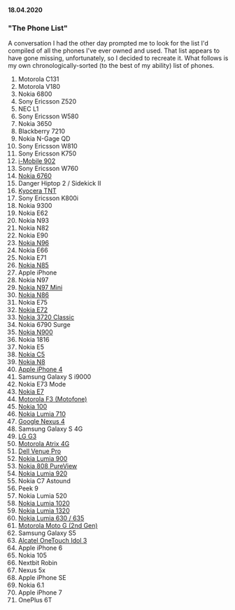 #### 18.04.2020
### "The Phone List"

A conversation I had the other day prompted me to look for the list I'd compiled of all the phones I've ever owned and used.  That list appears to have gone missing, unfortunately, so I decided to recreate it.  What follows is my own chronologically-sorted (to the best of my ability) list of phones.

1. Motorola C131
2. Motorola V180
3. Nokia 6800
4. Sony Ericsson Z520
5. NEC L1
6. Sony Ericsson W580
7. Nokia 3650
8. Blackberry 7210
9. Nokia N-Gage QD
10. Sony Ericsson W810
11. Sony Ericsson K750
12. [i-Mobile 902](../2013/2013-03-21-my-first-true-camera-phone-i-mobile-902.md) <!-- Yeah, I know, there's three 12s -->
12. Sony Ericsson W760
12. [Nokia 6760](../2010/2010-06-23-nokia-6760-review.md)
13. Danger Hiptop 2 / Sidekick II
13. [Kyocera TNT](../2010/2010-02-23-review-kyocera-tnt-virgin-mobile.md) <!-- Yeah, I know, also two 13s -->
14. Sony Ericsson K800i
15. Nokia 9300
16. Nokia E62
17. Nokia N93
18. Nokia N82
19. Nokia E90
20. [Nokia N96](../2010/2010-02-07-thoughts-nokia-n96.md)
21. Nokia E66
22. Nokia E71
23. [Nokia N85](../2010/2010-05-13-nokia-n86-n85-review.md)
24. Apple iPhone
25. Nokia N97
26. [Nokia N97 Mini](../2010/2010-04-14-nokia-n97-review.md)
27. [Nokia N86](../2010/2010-05-13-nokia-n86-n85-review.md)
28. Nokia E75
29. [Nokia E72](../2010/2010-05-18-nokia-e72-review.md)
30. [Nokia 3720 Classic](../2010/2010-10-17-nokia-3720-classic-review.md)
31. Nokia 6790 Surge
32. [Nokia N900](../2010/2010-10-08-n900-review.md)
33. Nokia 1816
34. Nokia E5
35. [Nokia C5](../2010/2010-10-13-nokia-c5-review.md)
36. [Nokia N8](../2011/2011-03-18-nokia-n8-review.md)
37. [Apple iPhone 4](../2010/2010-07-15-thoughts-on-iphone-4-thus-far.md)
38. Samsung Galaxy S i9000
39. Nokia E73 Mode
40. [Nokia E7](../2010/2010-05-18-nokia-e72-review.md)
41. [Motorola F3 (Motofone)](../2010/2010-08-23-motorola-f3-thoughts.md)
42. [Nokia 100](../2012/2012-10-03-nokia-100-review.md)
43. [Nokia Lumia 710](../2012/2012-01-25-nokia-lumia-710-review.md)
44. [Google Nexus 4](../2013/2013-02-27-why-i-got-nexus-abandoned-nokia-again.md)
45. Samsung Galaxy S 4G
46. [LG G3](../2015/2015-06-09-blitzschnell-review-alcatel-onetouch.md)
47. [Motorola Atrix 4G](../2011/2011-12-14-got-my-first.md)
48. [Dell Venue Pro](../2011/2011-12-29-dell-venue-pro-review.md)
49. [Nokia Lumia 900](../2012/2012-01-23-nokia-lumia-900-hands-on-first.md)
50. [Nokia 808 PureView](../2012/2012-11-03-weekend-with-808-review-of-nokias.md)
51. [Nokia Lumia 920](../2013/2013-01-08-nokia-lumia-920-review.md)
52. Nokia C7 Astound
53. Peek 9
54. Nokia Lumia 520
55. [Nokia Lumia 1020](../2014/2014-01-15-nokia-lumia-1020-photography-review.md)
56. [Nokia Lumia 1320](../2014/2014-03-26-nokia-lumia-1320-review_26.md)
57. [Nokia Lumia 630 / 635](../2014/2014-10-15-nokia-lumia-630-635-review.md)
58. [Motorola Moto G (2nd Gen)](../2015/2015-02-05-moto-g-2nd-generation-2014-review.md)
59. Samsung Galaxy S5
60. [Alcatel OneTouch Idol 3](../2015/2015-06-09-blitzschnell-review-alcatel-onetouch.md)
61. Apple iPhone 6
62. Nokia 105
63. Nextbit Robin
64. Nexus 5x
65. Apple iPhone SE
66. Nokia 6.1
67. Apple iPhone 7
68. OnePlus 6T